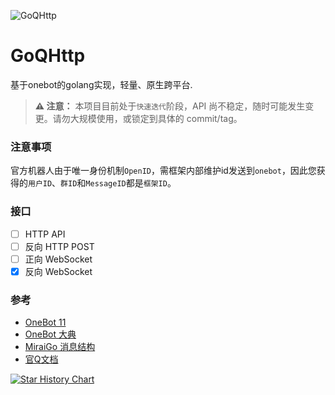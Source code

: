 ![GoQHttp](https://socialify.git.ci/Nekoer/GoQHttp/image?custom_language=Go&description=1&font=Inter&forks=1&issues=1&language=1&name=1&owner=1&pattern=Circuit+Board&pulls=1&stargazers=1&theme=Dark)

# GoQHttp
基于onebot的golang实现，轻量、原生跨平台.

> **⚠️ 注意：** 本项目目前处于`快速迭代`阶段，API 尚不稳定，随时可能发生变更。请勿大规模使用，或锁定到具体的 commit/tag。

### 注意事项
官方机器人由于唯一身份机制`OpenID`，需框架内部维护id发送到`onebot`，因此您获得的`用户ID`、`群ID`和`MessageID`都是`框架ID`。

### 接口
- [ ] HTTP API
- [ ] 反向 HTTP POST
- [ ] 正向 WebSocket
- [x] 反向 WebSocket

### 参考
- [OneBot 11](https://github.com/botuniverse/onebot-11)
- [OneBot 大典](https://github.com/tanebijs/onebot-pedia)
- [MiraiGo 消息结构](https://github.com/Mrs4s/MiraiGo)
- [官Q文档](https://bot.q.qq.com/wiki/develop/api-v2)


<a href="https://www.star-history.com/#Nekoer/GoQHttp&Date">
 <picture>
   <source media="(prefers-color-scheme: dark)" srcset="https://api.star-history.com/svg?repos=Nekoer/GoQHttp&type=Date&theme=dark" />
   <source media="(prefers-color-scheme: light)" srcset="https://api.star-history.com/svg?repos=Nekoer/GoQHttp&type=Date" />
   <img alt="Star History Chart" src="https://api.star-history.com/svg?repos=Nekoer/GoQHttp&type=Date" />
 </picture>
</a>
